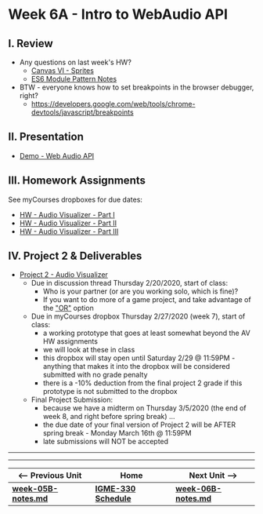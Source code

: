 # Week 6A - Intro to WebAudio API

## I. Review
- Any questions on last week's HW?
  - [Canvas VI - Sprites](https://github.com/tonethar/IGME-330-Master/blob/master/notes/canvas-6.md)
  - [ES6 Module Pattern Notes](https://github.com/tonethar/IGME-330-Master/blob/master/notes/ES-6-module-pattern-2195.md)
- BTW - everyone knows how to set breakpoints in the browser debugger, right?
  - https://developers.google.com/web/tools/chrome-devtools/javascript/breakpoints

## II. Presentation

- [Demo - Web Audio API](https://github.com/tonethar/IGME-330-Master/blob/master/notes/demo-web-audio-1.md)

## III. Homework Assignments

See myCourses dropboxes for due dates:
  - [HW - Audio Visualizer - Part I](https://github.com/tonethar/IGME-330-Master/blob/master/notes/HW-AV-2195-1.md)
  - [HW - Audio Visualizer - Part II](https://github.com/tonethar/IGME-330-Master/blob/master/notes/HW-AV-2195-2.md)
  - [HW - Audio Visualizer - Part III](https://github.com/tonethar/IGME-330-Master/blob/master/notes/HW-AV-2195-3.md)
  
## IV. Project 2 & Deliverables

- [Project 2 - Audio Visualizer](../projects/project-2.md)
  - Due in discussion thread Thursday 2/20/2020, start of class:
    - Who is your partner (or are you working solo, which is fine)?
    - If you want to do more of a game project, and take advantage of the ["OR"](../projects/project-2.md#OR) option
  - Due in myCourses dropbox Thursday 2/27/2020 (week 7), start of class: 
    - a working prototype that goes at least somewhat beyond the AV HW assignments
    - we will look at these in class
    - this dropbox will stay open until Saturday 2/29 @ 11:59PM - anything that makes it into the dropbox will be considered submitted with no grade penalty
    - there is a -10% deduction from the final project 2 grade if this prototype is not submitted to the dropbox
  - Final Project Submission:
    - because we have a midterm on Thursday 3/5/2020 (the end of week 8, and right before spring break) ...
    - the due date of your final version of Project 2 will be AFTER spring break - Monday March 16th @ 11:59PM
    - late submissions will NOT be accepted

<hr><hr>

| <-- Previous Unit | Home | Next Unit -->
| --- | --- | --- 
| [**week-05B-notes.md**](week-05B-notes.md)     |  [**IGME-330 Schedule**](../schedule.md) | [**week-06B-notes.md**](week-06B-notes.md)
